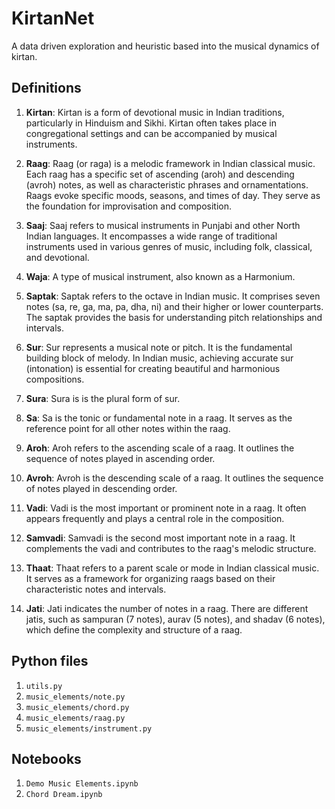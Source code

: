 # KirtanNet
A data driven exploration and heuristic based into the musical dynamics of kirtan.

## Definitions

1. **Kirtan**: Kirtan is a form of devotional music in Indian traditions, particularly in Hinduism and Sikhi. Kirtan often takes place in congregational settings and can be accompanied by musical instruments.

1. **Raag**: Raag (or raga) is a melodic framework in Indian classical music. Each raag has a specific set of ascending (aroh) and descending (avroh) notes, as well as characteristic phrases and ornamentations. Raags evoke specific moods, seasons, and times of day. They serve as the foundation for improvisation and composition.

1. **Saaj**: Saaj refers to musical instruments in Punjabi and other North Indian languages. It encompasses a wide range of traditional instruments used in various genres of music, including folk, classical, and devotional.

1. **Waja**: A type of musical instrument, also known as a Harmonium.

1. **Saptak**: Saptak refers to the octave in Indian music. It comprises seven notes (sa, re, ga, ma, pa, dha, ni) and their higher or lower counterparts. The saptak provides the basis for understanding pitch relationships and intervals.

1. **Sur**: Sur represents a musical note or pitch. It is the fundamental building block of melody. In Indian music, achieving accurate sur (intonation) is essential for creating beautiful and harmonious compositions.

1. **Sura**: Sura is is the plural form of sur.

1. **Sa**: Sa is the tonic or fundamental note in a raag. It serves as the reference point for all other notes within the raag.

1. **Aroh**: Aroh refers to the ascending scale of a raag. It outlines the sequence of notes played in ascending order.

1. **Avroh**: Avroh is the descending scale of a raag. It outlines the sequence of notes played in descending order.

1. **Vadi**: Vadi is the most important or prominent note in a raag. It often appears frequently and plays a central role in the composition.

1. **Samvadi**: Samvadi is the second most important note in a raag. It complements the vadi and contributes to the raag's melodic structure.

1. **Thaat**: Thaat refers to a parent scale or mode in Indian classical music. It serves as a framework for organizing raags based on their characteristic notes and intervals.

1. **Jati**: Jati indicates the number of notes in a raag. There are different jatis, such as sampuran (7 notes), aurav (5 notes), and shadav (6 notes), which define the complexity and structure of a raag.

## Python files
1. `utils.py`
1. `music_elements/note.py`
1. `music_elements/chord.py`
1. `music_elements/raag.py`
1. `music_elements/instrument.py`

## Notebooks
1. `Demo Music Elements.ipynb`
1. `Chord Dream.ipynb`
